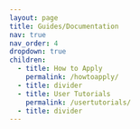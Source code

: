 ```yaml
---
layout: page
title: Guides/Documentation
nav: true
nav_order: 4
dropdown: true
children:
  - title: How to Apply
    permalink: /howtoapply/
  - title: divider
  - title: User Tutorials
    permalink: /usertutorials/
  - title: divider
---
```

